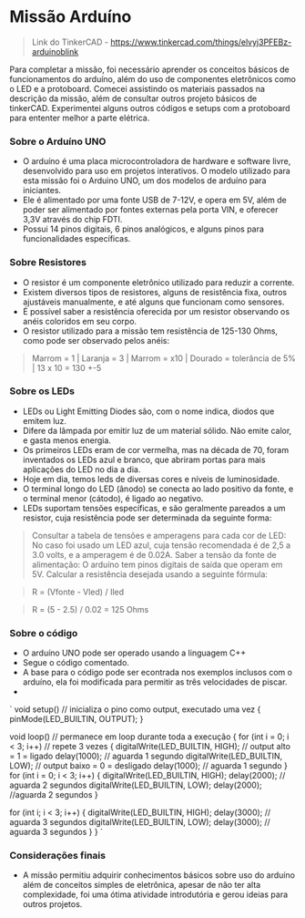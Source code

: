 # Missão Arduíno
> Link do TinkerCAD - https://www.tinkercad.com/things/elvyj3PFEBz-arduinoblink

Para completar a missão, foi necessário aprender os conceitos básicos de funcionamentos do arduíno, além do uso de componentes eletrônicos como o LED e a protoboard. Comecei assistindo os materiais passados na descrição da missão, além de consultar outros projeto básicos de tinkerCAD. Experimentei alguns outros códigos e setups com a protoboard para ententer melhor a parte elétrica.

### Sobre o Arduíno UNO
- O arduíno é uma placa microcontroladora de hardware  e software livre, desenvolvido para uso em projetos interativos. O modelo utilizado para esta missão foi o Arduino UNO, um dos modelos de arduíno para iniciantes.
- Ele é alimentado por uma fonte USB de 7-12V, e opera em 5V, além de poder ser alimentado por fontes externas pela porta VIN, e oferecer 3,3V através do chip FDTI.
- Possui 14 pinos digitais, 6 pinos analógicos, e alguns pinos para funcionalidades específicas.

### Sobre Resistores
- O resistor é um componente eletrônico utilizado para reduzir a corrente.
- Existem diversos tipos de resistores, alguns de resistência fixa, outros ajustáveis manualmente, e até alguns que funcionam como sensores.
- É possível saber a resistência oferecida por um resistor observando os anéis coloridos em seu corpo.
- O resistor utilizado para a missão tem resistência de 125-130 Ohms, como pode ser observado pelos anéis:
> Marrom = 1 | 
> Laranja = 3 | 
> Marrom = x10 | 
> Dourado = tolerância de 5% | 
> 13 x 10 = 130 +-5

### Sobre os LEDs
- LEDs ou Light Emitting Diodes são, com o nome indica, diodos que emitem luz.
- Difere da lâmpada por emitir luz de um material sólido. Não emite calor, e gasta menos energia.
- Os primeiros LEDs eram de cor vermelha, mas na década de 70, foram inventados os LEDs azul e branco, que abriram portas para mais aplicações do LED no dia a dia.
- Hoje em dia, temos leds de diversas cores e níveis de luminosidade.
- O terminal longo do LED (ânodo) se conecta ao lado positivo da fonte, e o terminal menor (cátodo), é ligado ao negativo.
- LEDs suportam tensões específicas, e são geralmente pareados a um resistor, cuja resistência pode ser determinada da seguinte forma: 
> Consultar a tabela de tensões e amperagens para cada cor de LED: 
> No caso foi usado um LED azul, cuja tensão recomendada é de 2,5 a 3.0 volts, e a amperagem é de 0.02A.
> Saber a tensão da fonte de alimentação: O arduíno tem pinos digitais de saída que operam em 5V.
> Calcular a resistência desejada usando a seguinte fórmula:

> R = (Vfonte - Vled) / Iled

> R = (5 - 2.5) / 0.02 = 125 Ohms

### Sobre o código
- O arduíno UNO pode ser operado usando a linguagem C++
- Segue o código comentado.
- A base para o código pode ser econtrada nos exemplos inclusos com o arduíno, ela foi modificada para permitir as três velocidades de piscar.
- 
` void setup() // inicializa o pino como output, executado uma vez
{
  pinMode(LED_BUILTIN, OUTPUT);
}

void loop() // permanece em loop durante toda a execução
{
  for (int i = 0; i < 3; i++) // repete 3 vezes
  {
  	digitalWrite(LED_BUILTIN, HIGH); // output alto = 1 = ligado
  	delay(1000); // aguarda 1 segundo
  	digitalWrite(LED_BUILTIN, LOW); // output baixo = 0 = desligado
  	delay(1000); // aguarda 1 segundo
  }
  for (int i = 0; i < 3; i++)
  {
  	digitalWrite(LED_BUILTIN, HIGH);
  	delay(2000); // aguarda 2 segundos
  	digitalWrite(LED_BUILTIN, LOW);
  	delay(2000); //aguarda 2 segundos
  }
  
  for (int i; i < 3; i++)
  {
  	digitalWrite(LED_BUILTIN, HIGH);
  	delay(3000); // aguarda 3 segundos
  	digitalWrite(LED_BUILTIN, LOW);
  	delay(3000); // aguarda 3 segundos
  }
} ´

### Considerações finais
- A missão permitiu adquirir conhecimentos básicos sobre uso do arduíno além de conceitos simples de eletrônica, apesar de não ter alta complexidade, foi uma ótima atividade introdutória e gerou ideias para outros projetos.
